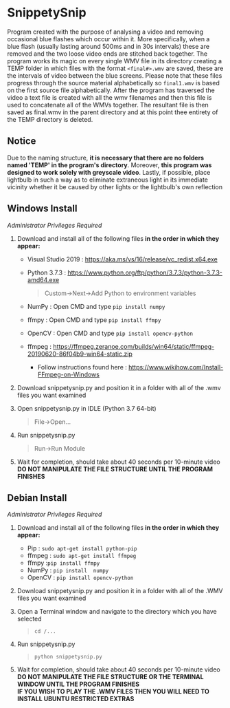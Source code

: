 # SnippetySnip
Program created with the purpose of analysing a video and removing occasional blue flashes which occur within it.  More specifically, when a blue flash (usually lasting around 500ms and in 30s intervals) these are removed and the two loose video ends are stitched back together.  The program works its magic on every single WMV file in its directory creating a TEMP folder in which files with the format  `<final#>.wmv` are saved, these are the intervals of video between the blue screens.  Please note that these files progress through the source material alphabetically so `final1.wmv` is based on the first source file alphabetically.  After the program has traversed the video a text file is created with all the wmv filenames and then this file is used to concatenate all of the WMVs together.  The resultant file is then saved as final.wmv in the parent directory and at this point thee entirety of the TEMP directory is deleted.

  
## Notice
Due to the naming structure, __it is necessary that there are no folders named 'TEMP' in the program's directory__. Moreover, __this program was designed to work solely with greyscale video__. Lastly, if possible, place lightbulb in such a way as to eliminate extraneous light in its immediate vicinity whether it be caused by other lights or the lightbulb's own reflection <br>

## Windows Install
_Administrator Privileges Required_
1) Download and install all of the following files **in the order in which they appear:**<br>
    - Visual Studio 2019 : https://aka.ms/vs/16/release/vc_redist.x64.exe<br>
    - Python 3.7.3 : https://www.python.org/ftp/python/3.7.3/python-3.7.3-amd64.exe<br> 
      > Custom->Next->Add Python to environment variables
   
    - NumPy : Open CMD and type `pip install numpy`<br>
    - ffmpy : Open CMD and type `pip install ffmpy`<br>
    - OpenCV : Open CMD and type `pip install opencv-python`<br>
    - ffmpeg : https://ffmpeg.zeranoe.com/builds/win64/static/ffmpeg-20190620-86f04b9-win64-static.zip<br>
      - Follow instructions found here : https://www.wikihow.com/Install-FFmpeg-on-Windows
2) Download snippetysnip.py and position it in a folder with all of the .wmv files you want examined<br>
3) Open snippetysnip.py in IDLE (Python 3.7 64-bit)
   > File->Open...
  
4) Run snippetysnip.py
    > Run->Run Module
   
5) Wait for completion, should take about 40 seconds per 10-minute video <br>
**DO NOT MANIPULATE THE FILE STRUCTURE UNTIL THE PROGRAM FINISHES**


## Debian Install
_Administrator Privileges Required_
1) Download and install all of the following files **in the order in which they appear:**<br>
    - Pip : `sudo apt-get install python-pip`<br> 
    - ffmpeg : `sudo apt-get install ffmpeg`<br>
    - ffmpy :`pip install ffmpy`<br>
    - NumPy : `pip install  numpy`<br>
    - OpenCV : `pip install opencv-python`<br>
2) Download snippetysnip.py and position it in a folder with all of the .WMV files you want examined<br>
3) Open a Terminal window and navigate to the directory which you have selected
   > `cd /...`
  
4) Run snippetysnip.py
    > `python snippetysnip.py`
  
5) Wait for completion, should take about 40 seconds per 10-minute video <br>
**DO NOT MANIPULATE THE FILE STRUCTURE OR THE TERMINAL WINDOW UNTIL THE PROGRAM FINISHES**<br>
**IF YOU WISH TO PLAY THE .WMV FILES THEN YOU WILL NEED TO INSTALL UBUNTU RESTRICTED EXTRAS**
